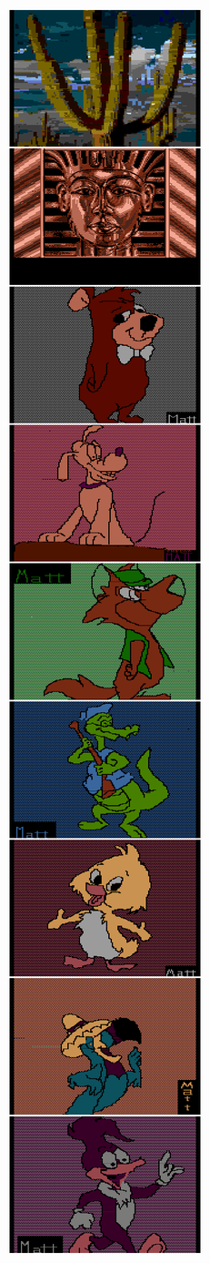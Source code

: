 [![](rdea6%20cactus.png)](https://github.com/ivop/rc-archive/raw/master/Roydea6/rdea6%20cactus.xex)
[![](rdea6_kingtut.png)](https://github.com/ivop/rc-archive/raw/master/Roydea6/rdea6_kingtut.xex)
[![](rdean6-bobo.png)](https://github.com/ivop/rc-archive/raw/master/Roydea6/rdean6-bobo.xex)
[![](rdean6-dogwag.png)](https://github.com/ivop/rc-archive/raw/master/Roydea6/rdean6-dogwag.xex)
[![](rdean6-fox01.png)](https://github.com/ivop/rc-archive/raw/master/Roydea6/rdean6-fox01.xex)
[![](rdean6-gator2.png)](https://github.com/ivop/rc-archive/raw/master/Roydea6/rdean6-gator2.xex)
[![](rdean6-quack.png)](https://github.com/ivop/rc-archive/raw/master/Roydea6/rdean6-quack.xex)
[![](rdean6-toucan.png)](https://github.com/ivop/rc-archive/raw/master/Roydea6/rdean6-toucan.xex)
[![](rdean6-woody.png)](https://github.com/ivop/rc-archive/raw/master/Roydea6/rdean6-woody.xex)
